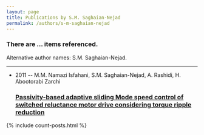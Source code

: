 ```yaml
---
layout: page
title: Publications by S.M. Saghaian-Nejad
permalink: /authors/s-m-saghaian-nejad
---
```


<h3 id="number-posts">There are ... items referenced.</h3>
<p id='info-authors'>Alternative author names: S.M. Saghaian-Nejad.</p>
<hr />
<ul class="post-list">
<li><span class='post-meta'>2011 -- M.M. Namazi Isfahani, S.M. Saghaian-Nejad, A. Rashidi, H. Abootorabi Zarchi</span><h3><a class='post-link' href="{{ site.baseurl }}/passivity-based-adaptive-sliding-mode-speed-control-of-switched-reluctance-motor-drive-considering-torque-ripple-reduction">Passivity-based adaptive sliding Mode speed control of switched reluctance motor drive considering torque ripple reduction</a></h3></li>

</ul>
{% include count-posts.html %}
